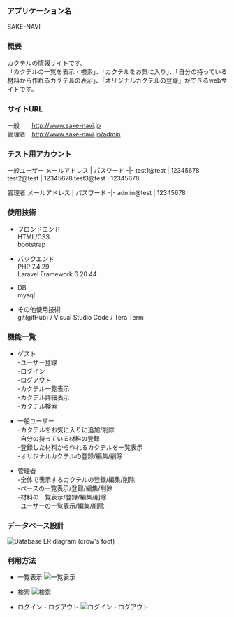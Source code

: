 ### アプリケーション名  
SAKE-NAVI


### 概要
カクテルの情報サイトです。  
「カクテルの一覧を表示・検索」、「カクテルをお気に入り」、「自分の持っている材料から作れるカクテルの表示」、「オリジナルカクテルの登録」ができるwebサイトです。


### サイトURL
一般　　http://www.sake-navi.jp  
管理者　http://www.sake-navi.jp/admin


### テスト用アカウント
一般ユーザー
メールアドレス | パスワード
-|-
test1@test | 12345678
test2@test | 12345678
test3@test | 12345678

管理者
メールアドレス | パスワード
-|-
admin@test | 12345678


### 使用技術
- フロンドエンド  
 HTML/CSS  
 bootstrap

- バックエンド  
PHP 7.4.29  
Laravel Framework 6.20.44

- DB  
 mysql

- その他使用技術  
 git(gitHub) / Visual Studio Code / Tera Term


### 機能一覧
- ゲスト  
-ユーザー登録  
-ログイン  
-ログアウト  
-カクテル一覧表示  
-カクテル詳細表示  
-カクテル検索  

- 一般ユーザー  
-カクテルをお気に入りに追加/削除  
-自分の持っている材料の登録  
-登録した材料から作れるカクテルを一覧表示  
-オリジナルカクテルの登録/編集/削除  

- 管理者  
-全体で表示するカクテルの登録/編集/削除  
-ベースの一覧表示/登録/編集/削除  
-材料の一覧表示/登録/編集/削除  
-ユーザーの一覧表示/編集/削除  


### データベース設計
![Database ER diagram (crow's foot)](https://user-images.githubusercontent.com/87703969/166417844-b8e79f17-1590-42e3-9e43-1cf91a8cd3b8.png)


### 利用方法
- 一覧表示
![一覧表示](https://user-images.githubusercontent.com/87703969/169858020-2d3998b5-faf1-4e65-ae9c-c1ef006f3006.gif)

- 検索
![検索](https://user-images.githubusercontent.com/87703969/169859204-661961af-e440-4a33-8669-9ae9ec0f9c4e.gif)

- ログイン・ログアウト
![ログイン・ログアウト](https://user-images.githubusercontent.com/87703969/169859911-1a9f220d-61b9-4c50-af53-5a6207bcbc12.gif)


